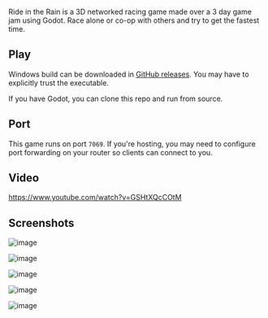 Ride in the Rain is a 3D networked racing game made over a 3 day game jam using Godot. Race alone or co-op with others and try to get the fastest time.

## Play

Windows build can be downloaded in [GitHub releases](https://github.com/maxrchung/ride_in_the_rain/releases). You may have to explicitly trust the executable.

If you have Godot, you can clone this repo and run from source.

## Port

This game runs on port `7069`. If you're hosting, you may need to configure port forwarding on your router so clients can connect to you.

## Video
https://www.youtube.com/watch?v=GSHtXQcCOtM

## Screenshots
![image](https://github.com/maxrchung/ride_in_the_rain/assets/3955187/f4ab9ac0-f776-440e-ba13-ab35b3bc8042)

![image](https://github.com/maxrchung/ride_in_the_rain/assets/3955187/5f3eda14-ac2b-451b-9a8c-a2384e804e2f)

![image](https://github.com/maxrchung/ride_in_the_rain/assets/3955187/942f2f02-c410-44c6-87eb-119f3cc3f1ac)

![image](https://github.com/maxrchung/ride_in_the_rain/assets/3955187/89d4266e-23bb-43e8-9bb5-754546105ddb)

![image](https://github.com/maxrchung/ride_in_the_rain/assets/3955187/5a9c9e7e-f382-4b07-8153-168da9ca9f6e)
